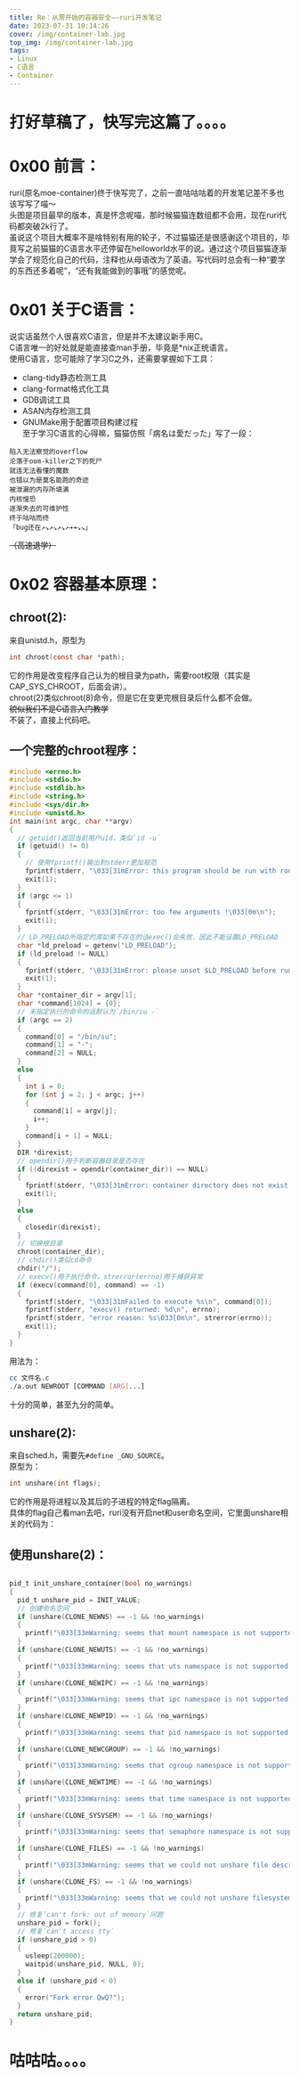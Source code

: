 ```yaml
---
title: Re：从零开始的容器安全——ruri开发笔记
date: 2023-07-31 10:14:26
cover: /img/container-lab.jpg
top_img: /img/container-lab.jpg
tags:
- Linux
- C语言
- Container
---
```

# 打好草稿了，快写完这篇了。。。。
# 0x00 前言：
ruri(原名moe-container)终于快写完了，之前一直咕咕咕着的开发笔记差不多也该写写了喵～        
头图是项目最早的版本，真是怀念呢喵，那时候猫猫连数组都不会用，现在ruri代码都突破2k行了。      
虽说这个项目大概率不是啥特别有用的轮子，不过猫猫还是很感谢这个项目的，毕竟写之前猫猫的C语言水平还停留在helloworld水平的说。通过这个项目猫猫逐渐学会了规范化自己的代码，注释也从母语改为了英语。写代码时总会有一种“要学的东西还多着呢”，“还有我能做到的事哦”的感觉呢。     
# 0x01 关于C语言：
说实话虽然个人很喜欢C语言，但是并不太建议新手用C。      
C语言唯一的好处就是能直接查man手册，毕竟是*nix正统语言。      
使用C语言，您可能除了学习C之外，还需要掌握如下工具：
- clang-tidy静态检测工具
- clang-format格式化工具
- GDB调试工具
- ASAN内存检测工具 
- GNUMake用于配置项目构建过程      
至于学习C语言的心得嘛，猫猫仿照「病名は愛だった」写了一段：      
```
陷入无法察觉的overflow
沦落于oom-killer之下的死尸
就连无法看懂的魔数
也错以为是莫名能跑的奇迹
被泄漏的内存所填满
内核惶恐
逐渐失去的可维护性
终于咕咕而终
「bug还在↗↘↗↘↗↘↗➔➔↘↘」       
```
~~（高速退学）~~
# 0x02 容器基本原理：
## chroot(2):
来自unistd.h，原型为
```C
int chroot(const char *path);
```
它的作用是改变程序自己认为的根目录为path，需要root权限（其实是CAP_SYS_CHROOT，后面会讲）。       
chroot(2)类似chroot(8)命令，但是它在变更完根目录后什么都不会做。      
~~貌似我们不是C语言入门教学~~      
不装了，直接上代码吧。      
## 一个完整的chroot程序：
```C
#include <errno.h>
#include <stdio.h>
#include <stdlib.h>
#include <string.h>
#include <sys/dir.h>
#include <unistd.h>
int main(int argc, char **argv)
{
  // getuid()返回当前用户uid，类似`id -u`
  if (getuid() != 0)
  {
    // 使用fprintf()输出到stderr更加规范
    fprintf(stderr, "\033[31mError: this program should be run with root privileges !\033[0m\n");
    exit(1);
  }
  if (argc <= 1)
  {
    fprintf(stderr, "\033[31mError: too few arguments !\033[0m\n");
    exit(1);
  }
  // LD_PRELOAD所指定的库如果不存在的话exec()会失败，因此不能设置LD_PRELOAD
  char *ld_preload = getenv("LD_PRELOAD");
  if (ld_preload != NULL)
  {
    fprintf(stderr, "\033[31mError: please unset $LD_PRELOAD before running this program or use su -c `COMMAND` to run.\033[0m\n");
    exit(1);
  }
  char *container_dir = argv[1];
  char *command[1024] = {0};
  // 未指定执行的命令的话默认为`/bin/su -`
  if (argc == 2)
  {
    command[0] = "/bin/su";
    command[1] = "-";
    command[2] = NULL;
  }
  else
  {
    int i = 0;
    for (int j = 2; j < argc; j++)
    {
      command[i] = argv[j];
      i++;
    }
    command[i + 1] = NULL;
  }
  DIR *direxist;
  // opendir()用于判断容器目录是否存在
  if ((direxist = opendir(container_dir)) == NULL)
  {
    fprintf(stderr, "\033[31mError: container directory does not exist !\033[0m\n");
    exit(1);
  }
  else
  {
    closedir(direxist);
  }
  // 切换根目录
  chroot(container_dir);
  // chdir()类似cd命令
  chdir("/");
  // execv()用于执行命令，strerror(errno)用于捕获异常
  if (execv(command[0], command) == -1)
  {
    fprintf(stderr, "\033[31mFailed to execute %s\n", command[0]);
    fprintf(stderr, "execv() returned: %d\n", errno);
    fprintf(stderr, "error reason: %s\033[0m\n", strerror(errno));
    exit(1);
  }
}
```
用法为：
```sh
cc 文件名.c
./a.out NEWROOT [COMMAND [ARG]...]
```
十分的简单，甚至九分的简单。
## unshare(2):
来自sched.h，需要先`#define _GNU_SOURCE`。      
原型为：
```C
int unshare(int flags);
```
它的作用是将进程以及其后的子进程的特定flag隔离。      
具体的flag自己看man去吧，ruri没有开启net和user命名空间，它里面unshare相关的代码为：      
## 使用unshare(2)：
```C

pid_t init_unshare_container(bool no_warnings)
{
  pid_t unshare_pid = INIT_VALUE;
  // 创建命名空间
  if (unshare(CLONE_NEWNS) == -1 && !no_warnings)
  {
    printf("\033[33mWarning: seems that mount namespace is not supported on this device QwQ\033[0m\n");
  }
  if (unshare(CLONE_NEWUTS) == -1 && !no_warnings)
  {
    printf("\033[33mWarning: seems that uts namespace is not supported on this device QwQ\033[0m\n");
  }
  if (unshare(CLONE_NEWIPC) == -1 && !no_warnings)
  {
    printf("\033[33mWarning: seems that ipc namespace is not supported on this device QwQ\033[0m\n");
  }
  if (unshare(CLONE_NEWPID) == -1 && !no_warnings)
  {
    printf("\033[33mWarning: seems that pid namespace is not supported on this device QwQ\033[0m\n");
  }
  if (unshare(CLONE_NEWCGROUP) == -1 && !no_warnings)
  {
    printf("\033[33mWarning: seems that cgroup namespace is not supported on this device QwQ\033[0m\n");
  }
  if (unshare(CLONE_NEWTIME) == -1 && !no_warnings)
  {
    printf("\033[33mWarning: seems that time namespace is not supported on this device QwQ\033[0m\n");
  }
  if (unshare(CLONE_SYSVSEM) == -1 && !no_warnings)
  {
    printf("\033[33mWarning: seems that semaphore namespace is not supported on this device QwQ\033[0m\n");
  }
  if (unshare(CLONE_FILES) == -1 && !no_warnings)
  {
    printf("\033[33mWarning: seems that we could not unshare file descriptors with child process QwQ\033[0m\n");
  }
  if (unshare(CLONE_FS) == -1 && !no_warnings)
  {
    printf("\033[33mWarning: seems that we could not unshare filesystem information with child process QwQ\033[0m\n");
  }
  // 修复`can't fork: out of memory`问题
  unshare_pid = fork();
  // 修复`can't access tty`
  if (unshare_pid > 0)
  {
    usleep(200000);
    waitpid(unshare_pid, NULL, 0);
  }
  else if (unshare_pid < 0)
  {
    error("Fork error QwQ?");
  }
  return unshare_pid;
}
```

# 咕咕咕。。。。